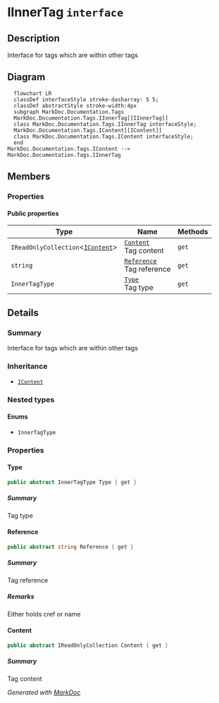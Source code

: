 # IInnerTag `interface`

## Description
Interface for tags which are within other tags

## Diagram
```mermaid
  flowchart LR
  classDef interfaceStyle stroke-dasharray: 5 5;
  classDef abstractStyle stroke-width:4px
  subgraph MarkDoc.Documentation.Tags
  MarkDoc.Documentation.Tags.IInnerTag[[IInnerTag]]
  class MarkDoc.Documentation.Tags.IInnerTag interfaceStyle;
  MarkDoc.Documentation.Tags.IContent[[IContent]]
  class MarkDoc.Documentation.Tags.IContent interfaceStyle;
  end
MarkDoc.Documentation.Tags.IContent --> MarkDoc.Documentation.Tags.IInnerTag
```

## Members
### Properties
#### Public  properties
| Type | Name | Methods |
| --- | --- | --- |
| `IReadOnlyCollection`&lt;[`IContent`](./markdocdocumentationtags-IContent)&gt; | [`Content`](markdocdocumentationtags-IInnerTag#content)<br>Tag content | `get` |
| `string` | [`Reference`](markdocdocumentationtags-IInnerTag#reference)<br>Tag reference | `get` |
| `InnerTagType` | [`Type`](markdocdocumentationtags-IInnerTag#type)<br>Tag type | `get` |

## Details
### Summary
Interface for tags which are within other tags

### Inheritance
 - [
`IContent`
](./markdocdocumentationtags-IContent)

### Nested types
#### Enums
 - `InnerTagType`

### Properties
#### Type
```csharp
public abstract InnerTagType Type { get }
```
##### Summary
Tag type

#### Reference
```csharp
public abstract string Reference { get }
```
##### Summary
Tag reference

##### Remarks
Either holds cref or name

#### Content
```csharp
public abstract IReadOnlyCollection Content { get }
```
##### Summary
Tag content

*Generated with* [*MarkDoc*](https://github.com/hailstorm75/MarkDoc.Core)
